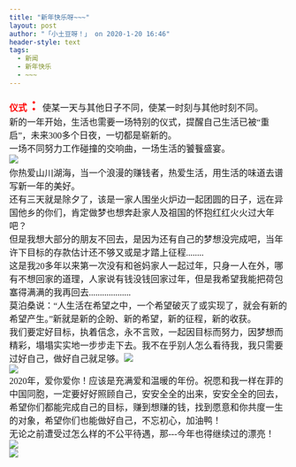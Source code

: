 ```yaml
---
title: "新年快乐呀~~~"
layout: post
author: "「小土豆呀！」 on 2020-1-20 16:46"
header-style: text
tags:
  - 新闻
  - 新年快乐
  - ~~~
---
```


<head></head>
<body>
 <font face="宋体"><font color="#ff0000"><strong><font size="3">仪式</font><font size="5">：</font></strong></font></font>
 <font color="#1a1a1a"><font face="宋体"><font size="3">使某一天与其他日子不同，使某一时刻与其他时刻不同。<br> 新的一年开始，生活也需要一场特别的仪式，提醒自己生活已被“重启”，未来300多个日夜，一切都是崭新的。</font></font></font>
 <br> 
 <font color="#1a1a1a"><font face="宋体"><font size="3">一场不同努力工作碰撞的交响曲，一场生活的饕餮盛宴。</font></font></font>
 <br> 
 <img src="https://pic1.zhimg.com/80/v2-08894b6e178e0fbb4b5f41ee8474e604_hd.jpg" onload="thumbImg(this)">
 <font color="#1a1a1a"><font face="宋体"><font size="3"><br> 你热爱山川湖海，当一个浪漫的赚钱者，热爱生活，用生活的味道去谱写新一年的美好。</font></font></font>
 <br> 
 <font color="#1a1a1a"><font face="宋体"><font size="3">还有三天就是除夕了，该是一家人围坐火炉边一起团圆的日子，远在异国他乡的你们，肯定做梦也想奔赴家人及祖国的怀抱红红火火过大年吧？</font></font></font>
 <br> 
 <font face="宋体"><font size="3"><font color="#1a1a1a">但是我想大部分的朋友不回去，是因为还有自己的梦想没完成吧，当年许下目标的存款估计还不够又或是才踏上征程........</font></font></font>
 <br> 
 <font color="#1a1a1a"><font face="宋体"><font size="3">这是我20多年以来第一次没有和爸妈家人一起过年，只身一人在外，哪有不想回家的道理，人家说有钱没钱回家过年，但是我希望我能把荷包塞得满满的我再回去...................</font></font></font>
 <br> 
 <font color="#1a1a1a"><font face="宋体"><font size="3">莫泊桑说：“人生活在希望之中，一个希望破灭了或实现了，就会有新的希望产生。”新就是新的企盼、新的希望，新的征程，新的收获。<br> </font></font></font>
 <font face="宋体"><font size="3">我们要定好目标，执着信念，永不言败，一起因目标而努力，因梦想而精彩，塌塌实实地一步步走下去。我不在乎别人怎么看待我，我只需要过好自己，做好自己就足够。<img src="https://bbs.boniu123.cc/static/image/smiley/4yangcong/2.gif" smilieid="472"></font></font>
 <br> 
 <img src="https://pic4.zhimg.com/80/v2-e86775065768253e390e30f11a9a3c77_hd.jpg" onload="thumbImg(this)">
 <br> 
 <font color="#1a1a1a"><font face="宋体"><font size="3">2020年，爱你爱你！应该是充满爱和温暖的年份。祝愿和我一样在菲的中国同胞，一定要好好照顾自己，安安全全的出来，安安全全的回去，希望你们都能完成自己的目标，赚到想赚的钱，找到愿意和你共度一生的对象，希望你们也能做好自己，不忘初心，加油鸭！</font></font></font>
 <br> 
 <font face="宋体"><font size="3"><font color="#1a1a1a">无论之前遭受过怎么样的不公平待遇，那---</font><font color="#1a1a1a">今年也得继续过的漂亮！</font></font></font>
 <br> 
 <img src="https://pic1.zhimg.com/80/v2-6848c83a406c676464d90952219b0bd8_hd.jpg" onload="thumbImg(this)">
 <br> 
 <img src="https://pic4.zhimg.com/80/v2-47e5bd4cc7684e64694436288d9a0ca3_hd.jpg" onload="thumbImg(this)">
 <br> 
 <br> 
 <br> 
 <br> 
 <br>
</body>


